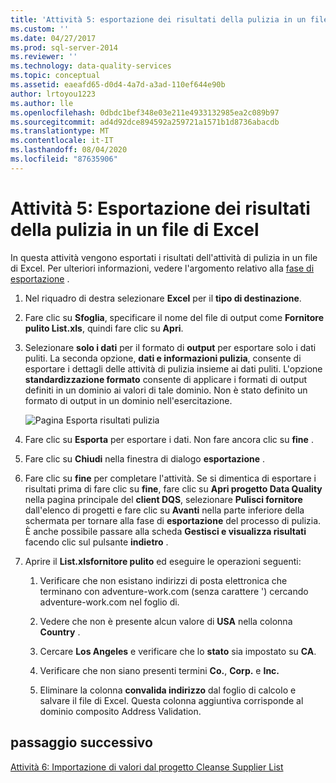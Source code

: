 ```yaml
---
title: 'Attività 5: esportazione dei risultati della pulizia in un file di Excel | Microsoft Docs'
ms.custom: ''
ms.date: 04/27/2017
ms.prod: sql-server-2014
ms.reviewer: ''
ms.technology: data-quality-services
ms.topic: conceptual
ms.assetid: eaeafd65-d0d4-4a7d-a3ad-110ef644e90b
author: lrtoyou1223
ms.author: lle
ms.openlocfilehash: 0dbdc1bef348e03e211e4933132985ea2c089b97
ms.sourcegitcommit: ad4d92dce894592a259721a1571b1d8736abacdb
ms.translationtype: MT
ms.contentlocale: it-IT
ms.lasthandoff: 08/04/2020
ms.locfileid: "87635906"
---
```

# <a name="task-5-exporting-cleansing-results-to-an-excel-file"></a>Attività 5: Esportazione dei risultati della pulizia in un file di Excel
  In questa attività vengono esportati i risultati dell'attività di pulizia in un file di Excel. Per ulteriori informazioni, vedere l'argomento relativo alla [fase di esportazione](https://msdn.microsoft.com/library/hh213061.aspx#Export) .  
  
1.  Nel riquadro di destra selezionare **Excel** per il **tipo di destinazione**.  
  
2.  Fare clic su **Sfoglia**, specificare il nome del file di output come **Fornitore pulito List.xls**, quindi fare clic su **Apri**.  
  
3.  Selezionare **solo i dati** per il formato di **output** per esportare solo i dati puliti. La seconda opzione, **dati e informazioni pulizia**, consente di esportare i dettagli delle attività di pulizia insieme ai dati puliti. L'opzione **standardizzazione formato** consente di applicare i formati di output definiti in un dominio ai valori di tale dominio. Non è stato definito un formato di output in un dominio nell'esercitazione.  
  
     ![Pagina Esporta risultati pulizia](../../2014/tutorials/media/et-exportingcleansingresultstoanexcelfile.jpg "Pagina Esporta risultati pulizia")  
  
4.  Fare clic su **Esporta** per esportare i dati. Non fare ancora clic su **fine** .  
  
5.  Fare clic su **Chiudi** nella finestra di dialogo **esportazione** .  
  
6.  Fare clic su **fine** per completare l'attività. Se si dimentica di esportare i risultati prima di fare clic su **fine**, fare clic su **Apri progetto Data Quality** nella pagina principale del **client DQS**, selezionare **Pulisci fornitore** dall'elenco di progetti e fare clic su **Avanti** nella parte inferiore della schermata per tornare alla fase di **esportazione** del processo di pulizia. È anche possibile passare alla scheda **Gestisci e visualizza risultati** facendo clic sul pulsante **indietro** .  
  
7.  Aprire il **List.xlsfornitore pulito** ed eseguire le operazioni seguenti:  
  
    1.  Verificare che non esistano indirizzi di posta elettronica che terminano con adventure-work.com (senza carattere ') cercando adventure-work.com nel foglio di.  
  
    2.  Vedere che non è presente alcun valore di **USA** nella colonna **Country** .  
  
    3.  Cercare **Los Angeles** e verificare che lo **stato** sia impostato su **CA**.  
  
    4.  Verificare che non siano presenti termini **Co.**, **Corp.** e **Inc.**  
  
    5.  Eliminare la colonna **convalida indirizzo** dal foglio di calcolo e salvare il file di Excel. Questa colonna aggiuntiva corrisponde al dominio composito Address Validation.  
  
## <a name="next-step"></a>passaggio successivo  
 [Attività 6: Importazione di valori dal progetto Cleanse Supplier List](../../2014/tutorials/task-6-importing-values-from-the-cleanse-supplier-list-project.md)  
  
  
